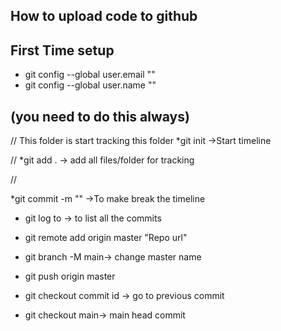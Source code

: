 ## How to upload code to github

## First Time setup
* git config --global user.email ""
* git config --global user.name ""

## (you need to do this always)
// This folder is start tracking this folder
*git init ->Start timeline

//
*git add . -> add all files/folder for tracking

//

*git commit -m "" ->To make break the timeline

* git log to -> to list all the commits

* git remote add origin master "Repo url"
* git branch -M main-> change master name
* git push origin master

* git checkout commit id -> go to previous commit
* git checkout main-> main head commit

